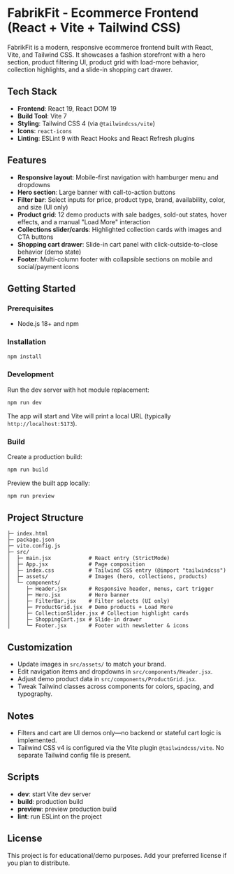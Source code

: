 # FabrikFit - Ecommerce Frontend (React + Vite + Tailwind CSS)

FabrikFit is a modern, responsive ecommerce frontend built with React, Vite, and Tailwind CSS. It showcases a fashion storefront with a hero section, product filtering UI, product grid with load-more behavior, collection highlights, and a slide-in shopping cart drawer.

## Tech Stack
- **Frontend**: React 19, React DOM 19
- **Build Tool**: Vite 7
- **Styling**: Tailwind CSS 4 (via `@tailwindcss/vite`)
- **Icons**: `react-icons`
- **Linting**: ESLint 9 with React Hooks and React Refresh plugins

## Features
- **Responsive layout**: Mobile-first navigation with hamburger menu and dropdowns
- **Hero section**: Large banner with call-to-action buttons
- **Filter bar**: Select inputs for price, product type, brand, availability, color, and size (UI only)
- **Product grid**: 12 demo products with sale badges, sold-out states, hover effects, and a manual "Load More" interaction
- **Collections slider/cards**: Highlighted collection cards with images and CTA buttons
- **Shopping cart drawer**: Slide-in cart panel with click-outside-to-close behavior (demo state)
- **Footer**: Multi-column footer with collapsible sections on mobile and social/payment icons

## Getting Started

### Prerequisites
- Node.js 18+ and npm

### Installation
```bash
npm install
```

### Development
Run the dev server with hot module replacement:
```bash
npm run dev
```
The app will start and Vite will print a local URL (typically `http://localhost:5173`).

### Build
Create a production build:
```bash
npm run build
```
Preview the built app locally:
```bash
npm run preview
```

## Project Structure
```
├─ index.html
├─ package.json
├─ vite.config.js
├─ src/
│  ├─ main.jsx            # React entry (StrictMode)
│  ├─ App.jsx             # Page composition
│  ├─ index.css           # Tailwind CSS entry (@import "tailwindcss")
│  ├─ assets/             # Images (hero, collections, products)
│  └─ components/
│     ├─ Header.jsx       # Responsive header, menus, cart trigger
│     ├─ Hero.jsx         # Hero banner
│     ├─ FilterBar.jsx    # Filter selects (UI only)
│     ├─ ProductGrid.jsx  # Demo products + Load More
│     ├─ CollectionSlider.jsx # Collection highlight cards
│     ├─ ShoppingCart.jsx # Slide-in drawer
│     └─ Footer.jsx       # Footer with newsletter & icons
```

## Customization
- Update images in `src/assets/` to match your brand.
- Edit navigation items and dropdowns in `src/components/Header.jsx`.
- Adjust demo product data in `src/components/ProductGrid.jsx`.
- Tweak Tailwind classes across components for colors, spacing, and typography.

## Notes
- Filters and cart are UI demos only—no backend or stateful cart logic is implemented.
- Tailwind CSS v4 is configured via the Vite plugin `@tailwindcss/vite`. No separate Tailwind config file is present.

## Scripts
- **dev**: start Vite dev server
- **build**: production build
- **preview**: preview production build
- **lint**: run ESLint on the project

## License
This project is for educational/demo purposes. Add your preferred license if you plan to distribute.
